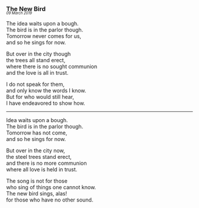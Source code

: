 ### The New Bird
<p style="margin:0; margin-top: -1.25rem">
  <em>
    <small><small>09 March 2019</small></small>
  </em>
</p>

The idea waits upon a bough.  
The bird is in the parlor though.  
Tomorrow never comes for us,  
and so he sings for now.

But over in the city though  
the trees all stand erect,  
where there is no sought communion  
and the love is all in trust.

I do not speak for them,  
and only know the words I know.  
But for who would still hear,  
I have endeavored to show how.

---

Idea waits upon a bough.  
The bird is in the parlor though.  
Tomorrow has not come,  
and so he sings for now.

But over in the city now,  
the steel trees stand erect,  
and there is no more communion  
where all love is held in trust.

The song is not for those  
who sing of things one cannot know.  
The new bird sings, alas!  
for those who have no other sound.
